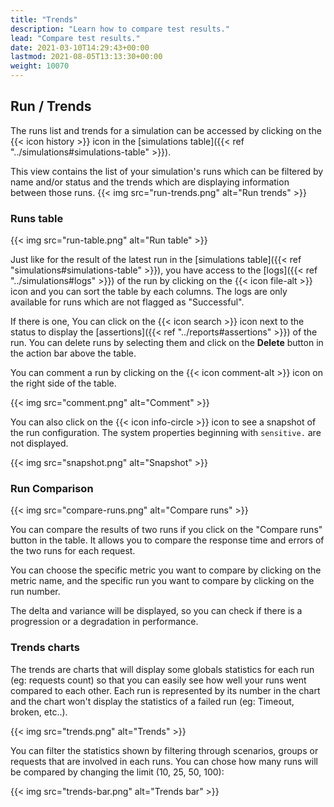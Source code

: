 ```yaml
---
title: "Trends"
description: "Learn how to compare test results."
lead: "Compare test results."
date: 2021-03-10T14:29:43+00:00
lastmod: 2021-08-05T13:13:30+00:00
weight: 10070
---
```


## Run / Trends

The runs list and trends for a simulation can be accessed by clicking on the {{< icon history >}} icon in the [simulations table]({{< ref "../simulations#simulations-table" >}}).

This view contains the list of your simulation's runs which can be filtered by name and/or status and the trends which are displaying information between those runs.
{{< img src="run-trends.png" alt="Run trends" >}}

### Runs table

{{< img src="run-table.png" alt="Run table" >}}

Just like for the result of the latest run in the [simulations table]({{< ref "simulations#simulations-table" >}}), you
have access to the [logs]({{< ref "../simulations#logs" >}}) of the run by clicking on the {{< icon file-alt >}} icon
and you can sort the table by each columns. The logs are only available for runs which are not flagged as "Successful".

If there is one, You can click on the {{< icon search >}} icon next to the status to display the [assertions]({{< ref "../reports#assertions" >}}) of the run.
You can delete runs by selecting them and click on the **Delete** button in the action bar above the table.

You can comment a run by clicking on the {{< icon comment-alt >}} icon on the right side of the table.

{{< img src="comment.png" alt="Comment" >}}

You can also click on the {{< icon info-circle >}} icon to see a snapshot of the run configuration. The system properties beginning with `sensitive.` are not displayed.

{{< img src="snapshot.png" alt="Snapshot" >}}

### Run Comparison

{{< img src="compare-runs.png" alt="Compare runs" >}}

You can compare the results of two runs if you click on the "Compare runs" button in the table. It allows you to compare the response time and errors of the two runs for each request.

You can choose the specific metric you want to compare by clicking on the metric name, and the specific run you want to compare by clicking on the run number.

The delta and variance will be displayed, so you can check if there is a progression or a degradation in performance.

### Trends charts

The trends are charts that will display some globals statistics for each run (eg: requests count) so that you can easily see how well your runs went compared to each other.
Each run is represented by its number in the chart and the chart won't display the statistics of a failed run (eg: Timeout, broken, etc..).

{{< img src="trends.png" alt="Trends" >}}

You can filter the statistics shown by filtering through scenarios, groups or requests that are involved in each runs.
You can chose how many runs will be compared by changing the limit (10, 25, 50, 100):

{{< img src="trends-bar.png" alt="Trends bar" >}}
